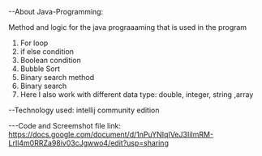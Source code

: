 --About Java-Programming:

Method and logic for the java prograaaming that is used in the program
1. For loop
2. if else condition
3. Boolean condition
4. Bubble Sort
5. Binary search method
6. Binary search
7. Here I also work with different data type: double, integer, string ,array 


--Technology used:
intellij community edition


---Code and Screemshot file link:
https://docs.google.com/document/d/1nPuYNIqIVeJ3IiImRM-LrIl4m0RRZa98iv03cJgwwo4/edit?usp=sharing
